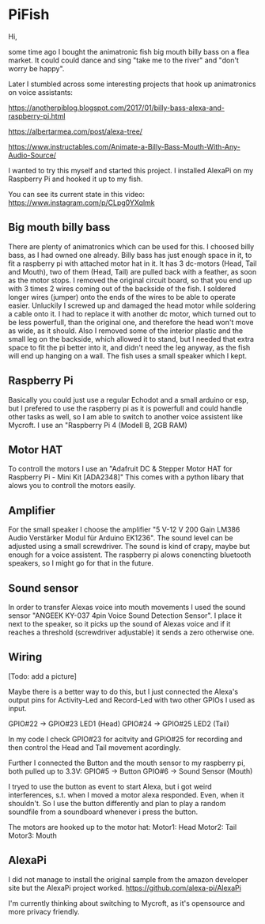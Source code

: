 # PiFish

Hi,

some time ago I bought the animatronic fish big mouth billy bass on a flea market. It could could dance and sing "take me to the river" and "don't worry be happy".

Later I stumbled across some interesting projects that hook up animatronics on voice assistants:

https://anotherpiblog.blogspot.com/2017/01/billy-bass-alexa-and-raspberry-pi.html

https://albertarmea.com/post/alexa-tree/

https://www.instructables.com/Animate-a-Billy-Bass-Mouth-With-Any-Audio-Source/

I wanted to try this myself and started this project. I installed AlexaPi on my Raspberry Pi and hooked it up to my fish.

You can see its current state in this video:
https://www.instagram.com/p/CLpg0YXqlmk


## Big mouth billy bass
There are plenty of animatronics which can be used for this. I choosed billy bass, as I had owned one already.
Billy bass has just enough space in it, to fit a raspberry pi with attached motor hat in it. 
It has 3 dc-motors (Head, Tail and Mouth), two of them (Head, Tail) are pulled back with a feather, as soon as the motor stops.
I removed the original circuit board, so that you end up with 3 times 2 wires coming out of the backside of the fish.
I soldered longer wires (jumper) onto the ends of the wires to be able to operate easier. Unluckily I screwed up and damaged the head motor while soldering a cable onto it. I had to replace it with another dc motor, which turned out to be less powerfull, than the original one, and therefore the head won't move as wide, as it should. Also I removed some of the interior plastic and the small leg on the backside, which allowed it to stand, but I needed that extra space to fit the pi better into it, and didn't need the leg anyway, as the fish will end up hanging on a wall.
The fish uses a small speaker which I kept.

## Raspberry Pi
Basically you could just use a regular Echodot and a small arduino or esp, but I prefered to use the raspberry pi as it is powerfull and could handle other tasks as well, so I am able to switch to another voice assistent like Mycroft. 
I use an "Raspberry Pi 4 (Modell B, 2GB RAM)

## Motor HAT
To controll the motors I use an "Adafruit DC & Stepper Motor HAT for Raspberry Pi - Mini Kit [ADA2348]"
This comes with a python libary that alows you to controll the motors easily.

## Amplifier
For the small speaker I choose the amplifier "5 V-12 V 200 Gain LM386 Audio Verstärker Modul für Arduino EK1236".
The sound level can be adjusted using a small screwdriver. The sound is kind of crapy, maybe but enough for a voice assistent. The raspberry pi alows conencting bluetooth speakers, so I might go for that in the future.

## Sound sensor
In order to transfer Alexas voice into mouth movements I used the sound sensor "ANGEEK KY-037 4pin Voice Sound Detection Sensor". I place it next to the speaker, so it picks up the sound of Alexas voice and if it reaches a threshold (screwdriver adjustable) it sends a zero otherwise one.

## Wiring
[Todo: add a picture]

Maybe there is a better way to do this, but I just connected the Alexa's output pins for Activity-Led and Record-Led with two other GPIOs I used as input.

GPIO#22 -> GPIO#23 LED1 (Head)
GPIO#24 -> GPIO#25 LED2 (Tail)

In my code I check GPIO#23 for acitvity and GPIO#25 for recording and then control the Head and Tail movement acordingly.

Further I connected the Button and the mouth sensor to my raspberry pi, both pulled up to 3.3V:
GPIO#5 -> Button
GPIO#6 -> Sound Sensor (Mouth)

I tryed to use the button as event to start Alexa, but i got weird interferences, s.t. when I moved a motor alexa responded. Even, when it shouldn't.
So I use the button differently and plan to play a random soundfile from a soundboard whenever i press the button.

The motors are hooked up to the motor hat:
Motor1: Head
Motor2: Tail
Motor3: Mouth

## AlexaPi
I did not manage to install the original sample from the amazon developer site but the AlexaPi project worked.
https://github.com/alexa-pi/AlexaPi

I'm currently thinking about switching to Mycroft, as it's opensource and more privacy friendly.




